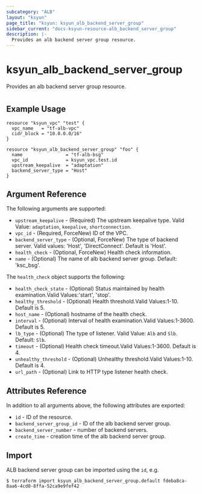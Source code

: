 ```yaml
---
subcategory: "ALB"
layout: "ksyun"
page_title: "ksyun: ksyun_alb_backend_server_group"
sidebar_current: "docs-ksyun-resource-alb_backend_server_group"
description: |-
  Provides an alb backend server group resource.
---
```


# ksyun_alb_backend_server_group

Provides an alb backend server group resource.

#

## Example Usage

```hcl
resource "ksyun_vpc" "test" {
  vpc_name   = "tf-alb-vpc"
  cidr_block = "10.0.0.0/16"
}

resource "ksyun_alb_backend_server_group" "foo" {
  name                = "tf-alb-bsg"
  vpc_id              = ksyun_vpc.test.id
  upstream_keepalive  = "adaptation"
  backend_server_type = "Host"
}
```

## Argument Reference

The following arguments are supported:

* `upstream_keepalive` - (Required) The upstream keepalive type. Valid Value: `adaptation`, `keepalive`, `shortconnection`.
* `vpc_id` - (Required, ForceNew) ID of the VPC.
* `backend_server_type` - (Optional, ForceNew) The type of backend server. Valid values: 'Host', 'DirectConnect'. Default is 'Host'.
* `health_check` - (Optional, ForceNew) Health check information.
* `name` - (Optional) The name of alb backend server group. Default: 'ksc_bsg'.

The `health_check` object supports the following:

* `health_check_state` - (Optional) Status maintained by health examination.Valid Values:'start', 'stop'.
* `healthy_threshold` - (Optional) Health threshold.Valid Values:1-10. Default is 5.
* `host_name` - (Optional) hostname of the health check.
* `interval` - (Optional) Interval of health examination.Valid Values:1-3600. Default is 5.
* `lb_type` - (Optional) The type of listener. Valid Value: `Alb` and `Slb`. Default: `Slb`.
* `timeout` - (Optional) Health check timeout.Valid Values:1-3600. Default is 4.
* `unhealthy_threshold` - (Optional) Unhealthy threshold.Valid Values:1-10. Default is 4.
* `url_path` - (Optional) Link to HTTP type listener health check.

## Attributes Reference

In addition to all arguments above, the following attributes are exported:

* `id` - ID of the resource.
* `backend_server_group_id` - ID of the alb backend server group.
* `backend_server_number` - number of backend servers.
* `create_time` - creation time of the alb backend server group.


## Import

ALB backend server group can be imported using the `id`, e.g.

```
$ terraform import ksyun_alb_backend_server_group.default fdeba8ca-8aa6-4cd0-8ffa-52ca9e9fef42
```

